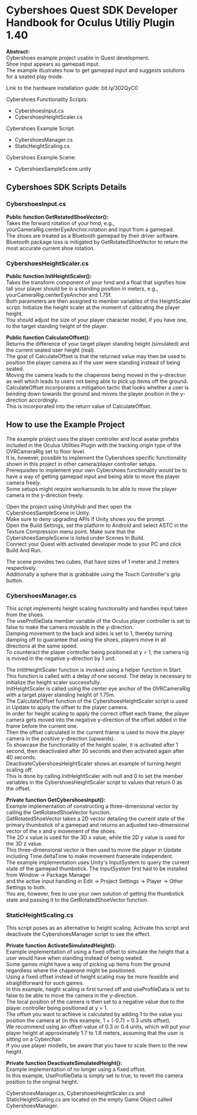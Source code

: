 # Cybershoes Quest SDK Developer Handbook for Oculus Utiliy Plugin 1.40

**Abstract:**  
Cybershoes example project usable in Quest development.  
Shoe input appears as gamepad input.  
The example illustrates how to get gamepad input and suggests solutions for a seated play mode.  

Link to the hardware installation guide: bit.ly/302QyC0

Cybershoes Functionality Scripts:
* CybershoesInput.cs
* CybershoesHeightScaler.cs

Cybershoes Example Script:
* CybershoesManager.cs
* StaticHeightScaling.cs

Cybershoes Example Scene:
* CybershoesSampleScene.unity

## Cybershoes SDK Scripts Details
### CybershoesInput.cs
**Public function GetRotatedShoeVector():**  
Takes the forward rotation of your hmd, e.g., yourCameraRig.centerEyeAnchor.rotation and input from a gamepad.  
The shoes are treated as a Bluetooth gamepad by their driver software.  
Bluetooth package loss is mitigated by GetRotatedShoeVector to return the most accurate current shoe rotation.  
  
### CybershoesHeightScaler.cs
**Public function InitHeightScaler():**  
Takes the transform component of your hmd and a float that signifies how tall your player should be in a standing position in meters, e.g., yourCameraRig.centerEyeAnchor and 1.75f.  
Both parameters are then assigned to member variables of the HeightScaler script. Initialize the height scaler at the moment of calibrating the player height.  
You should adjust the size of your player character model, if you have one, to the target standing height of the player.  

**Public function CalculateOffset():**  
Returns the difference of your target player standing height (simulated) and the current seated user height (real).  
The goal of CalculateOffset is that the returned value may then be used to position the player camera as if the user were standing instead of being seated.  
Moving the camera leads to the chaperone being moved in the y-direction as well which leads to users not being able to pick up items off the ground.  
CalculateOffset incorporates a mitigation tactic that looks whether a user is bending down towards the ground and moves the player position in the y-direction accordingly.  
This is incorporated into the return value of CalculateOffset.  

## How to use the Example Project
The example project uses the player controller and local avatar prefabs included in the Oculus Utilities Plugin with the tracking origin type of the OVRCameraRig set to floor level.  
It is, however, possible to implement the Cybershoes specific functionality shown in this project in other camera/player controller setups.  
Prerequisites to implement your own Cybershoes functionality would be to have a way of getting gamepad input and being able to move the player camera freely.  
Some setups might require workarounds to be able to move the player camera in the y-direction freely.  

Open the project using UnityHub and then open the CybershoesSampleScene in Unity.  
Make sure to deny upgrading APIs if Unity shows you the prompt.  
Open the Build Settings, set the platform to Android and select ASTC in the Texture Compression menu point. Make sure that the CybershoesSampleScene is listed under Scenes In Build.  
Connect your Quest with activated developer mode to your PC and click Build And Run.  

The scene provides two cubes, that have sizes of 1 meter and 2 meters respectively.  
Additionally a sphere that is grabbable using the Touch Controller's grip button.  
  
### CybershoesManager.cs
This script implements height scaling functionality and handles input taken from the shoes.  
The useProfileData member variable of the Oculus player controller is set to false to make the camera movable in the y-direction.  
Damping movement to the back and sides is set to 1, thereby turning damping off to guarantee that using the shoes, players move in all directions at the same speed.  
To counteract the player controller being positioned at y = 1, the camera rig is moved in the negative y-direction by 1 unit.  

The IntitHeightScaler function is invoked using a helper function in Start. This function is called with a delay of one second. The delay is necessary to initialize the height scaler successfully.   
InitHeightScaler is called using the center eye anchor of the OVRCameraRig with a target player standing height of 1.75m.  
The CalculateOffset function of the CybershoesHeightScaler script is used in Update to apply the offset to the player camera.  
In order for height scaling to apply the correct offset each frame, the player camera gets moved into the negative y-direction of the offset added in the frame before the current one.  
Then the offset calculated in the current frame is used to move the player camera in the positive y-direction (upwards).  
To showcase the functionality of the height scaler, it is activated after 1 second, then deactivated after 30 seconds and then activated again after 40 seconds.  
DeactivateCybershoesHeightScaler shows an example of turning height scaling off.  
This is done by calling InitHeightScaler with null and 0 to set the member variables in the CybershoesHeightScaler script to values that return 0 as the offset.    

**Private function GetCybershoesInput():**  
Example implementation of constructing a three-dimensional vector by calling the GetRotatedShoeVector function.  
GetRotatedShoeVector takes a 2D vector detailing the current state of the primary thumbstick of a gamepad and returns an adjusted two-dimensional vector of the x and y movement of the shoes.  
The 2D x value is used for the 3D x value, while the 2D y value is used for the 3D z value.  
This three-dimensional vector is then used to move the player in Update including Time.deltaTime to make movement framerate independent.  
The example implementation uses Unity's InputSystem to query the current state of the gamepad thumbstick.
The InputSystem first had to be installed from Window -> Package Manager  
and the active input handling in Edit -> Project Settings -> Player -> Other Settings to both.  
You are, however, free to use your own solution of getting the thumbstick state and passing it to the GetRotatedShoeVector function.  

### StaticHeightScaling.cs
This script poses as an alternative to height scaling. Activate this script and deactivate the CybershoesManager script to see the effect.  

**Private function ActivateSimulatedHeight():**  
Example implementation of using a fixed offset to simulate the height that a user would have when standing instead of being seated.  
Some games might have a way of picking up items from the ground regardless where the chaperone might be positioned.  
Using a fixed offset instead of height scaling may be more feasible and straightforward for such games.  
In this example, height scaling is first turned off and useProfileData is set to false to be able to move the camera in the y-direction.  
The local position of the camera is then set to a negative value due to the player controller being positioned at y = 1.  
The offset you want to achieve is calculated by adding 1 to the value you position the camera at (in this example, 1 + (-0.7) = 0.3 units offset).  
We recommend using an offset-value of 0.3 or 0.4 units, which will put your player height at approximately 1.7 to 1.8 meters, assuming that the user is sitting on a Cyberchair.  
If you use player modells, be aware that you have to scale them to the new height.  

**Private function DeactivateSimulatedHeight():**  
Example implementation of no longer using a fixed offset.  
In this example, UseProfileData is simply set to true, to revert the camera position to the original height.

CybershoesManager.cs, CybershoesHeightScaler.cs and StaticHeightScaling.cs are located on the empty Game Object called CybershoesManager.  



